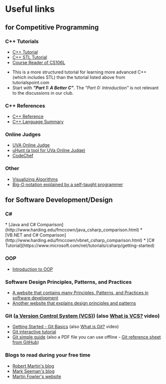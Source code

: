 # Useful links

## for Competitive Programming

### C++ Tutorials
* [C++ Tutorial](http://www.tutorialspoint.com/cplusplus/index.htm)
* [C++ STL Tutorial](http://www.tutorialspoint.com/cplusplus/cpp_stl_tutorial.htm)
* [Course Reader of CS106L](http://web.stanford.edu/class/cs106l/course_reader.html)
 - This is a more structured tutorial for learning more advanced C++ (which includes STL) than the tutorial listed above from tutorialspoint.com 
 - Start with **_"Part 1: A Better C"_**. The _"Part 0: Introduction"_ is not relevant to the discussions in our club.

### C++ References
* [C++ Reference](http://en.cppreference.com/w/)
* [C++ Language Summary](https://cs.fit.edu/~mmahoney/cse2050/how2cpp.html)

### Online Judges
* [UVA Online Judge](https://uva.onlinejudge.org/)
* [uHunt (a tool for UVa Online Judge)](http://uhunt.felix-halim.net/)
* [CodeChef](https://www.codechef.com/)

### Other
* [Visualizing Algorithms](http://visualgo.net/)
* [Big-O notation explained by a self-taught programmer](https://justin.abrah.ms/computer-science/big-o-notation-explained.html)

## for Software Development/Design

<h3>C#</h3>
* [Java and C# Comparison](http://www.harding.edu/fmccown/java_csharp_comparison.html)
* [VB.NET and C# Comparison](http://www.harding.edu/fmccown/vbnet_csharp_comparison.html)
* [C# Tutorial](https://www.microsoft.com/net/tutorials/csharp/getting-started)

### OOP
* [Introduction to OOP](http://java.about.com/od/objectorientedprogramming/a/introobjects.htm)

### Software Design Principles, Patterns, and Practices
* [A website that contains many Principles, Patterns, and Practices in software development](http://deviq.com/)
* [Another website that explains design principles and patterns](http://www.oodesign.com/)

### Git ([a Version Control System (VCS)](https://git-scm.com/book/en/v2/Getting-Started-About-Version-Control)) (also [What is VCS?](https://www.youtube.com/watch?v=8oRjP8yj2Wo) video)
* [Getting Started - Git Basics](https://git-scm.com/book/en/v2/Getting-Started-Git-Basics) (also [What is Git?](https://www.youtube.com/watch?v=uhtzxPU7Bz0) video)
* [Git interactive tutorial](https://try.github.io/levels/1/challenges/1)
* [Git simple guide](http://rogerdudler.github.io/git-guide/) (also a PDF file you can use offline - [Git reference sheet from GitHub](https://services.github.com/resources/))

### Blogs to read during your free time
* [Robert Martin's blog](http://blog.cleancoder.com/)
* [Mark Seeman's blog](http://blog.ploeh.dk/)
* [Martin Fowler's website](http://martinfowler.com/intro.html)

